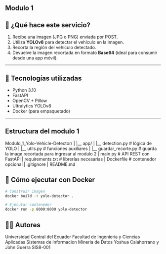 ## Modulo 1

## 🧠 ¿Qué hace este servicio?

1. Recibe una imagen (JPG o PNG) enviada por POST.
2. Utiliza **YOLOv8** para detectar el vehículo en la imagen.
3. Recorta la región del vehículo detectado.
4. Devuelve la imagen recortada en formato **Base64** (ideal para consumir desde una app móvil).

---

## 🧱 Tecnologías utilizadas

- Python 3.10
- FastAPI
- OpenCV + Pillow
- Ultralytics YOLOv8
- Docker (para empaquetado)

---

## Estructura del modulo 1
Modulo_1_Yolo-Vehicle-Detector/
|    |__ app/
|        |__ detection.py         # lógica de YOLO
|        |__ utils.py             # funciones auxiliares
|        |__ guardar_recorte.py   # guarda la image recortada para ingresar al modulo 2
|    main.py                  # API REST con FastAPI
|    requirements.txt         # librerías necesarias
|    Dockerfile               # contenedor opcional
|    .gitignore
|    README.md


## 🚀 Cómo ejecutar con Docker

```bash
# Construir imagen
docker build -t yolo-detector .

# Ejecutar contenedor
docker run -p 8000:8000 yolo-detector
```

## 🧑‍💻 Autores
Universidad Central del Ecuador
Facultad de Ingenieria y Ciencias Aplicadas
Sistemas de Informacion
Mineria de Datos
Yoshua Calahorrano y John Guerra
SIS8-001